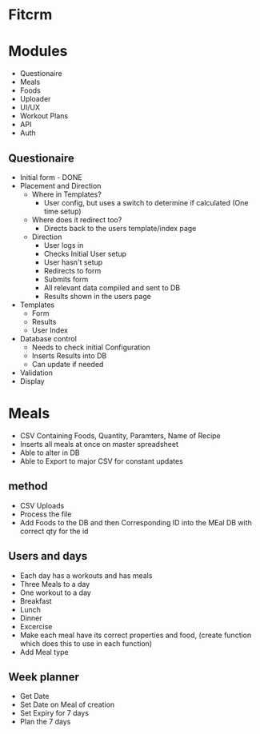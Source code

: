 # Fitcrm


# Modules
- Questionaire
- Meals
- Foods
- Uploader
- UI/UX
- Workout Plans
- API
- Auth

## Questionaire
- Initial form - DONE
- Placement and Direction
  - Where in Templates?
    - User config, but uses a switch to determine if calculated (One time setup)
  - Where does it redirect too?
    - Directs back to the users template/index page
  - Direction
    - User logs in
    - Checks Initial User setup
    - User hasn't setup
    - Redirects to form
    - Submits form
    - All relevant data compiled and sent to DB
    - Results shown in the users page
- Templates
  - Form
  - Results
  - User Index
- Database control
  - Needs to check initial Configuration
  - Inserts Results into DB
  - Can update if needed
- Validation
- Display


# Meals
- CSV Containing Foods, Quantity, Paramters, Name of Recipe
- Inserts all meals at once on master spreadsheet
- Able to alter in DB
- Able to Export to major CSV for constant updates
## method
- CSV Uploads
- Process the file
- Add Foods to the DB and then Corresponding ID into the MEal DB with correct qty for the id


## Users and days
- Each day has a workouts and has meals
- Three Meals to a day
- One workout to a day
- Breakfast
- Lunch
- Dinner
- Excercise
- Make each meal have its correct properties and food, (create function which does this to use in each function)
- Add Meal type


## Week planner
- Get Date
- Set Date on Meal of creation
- Set Expiry for 7 days
- Plan the 7 days
